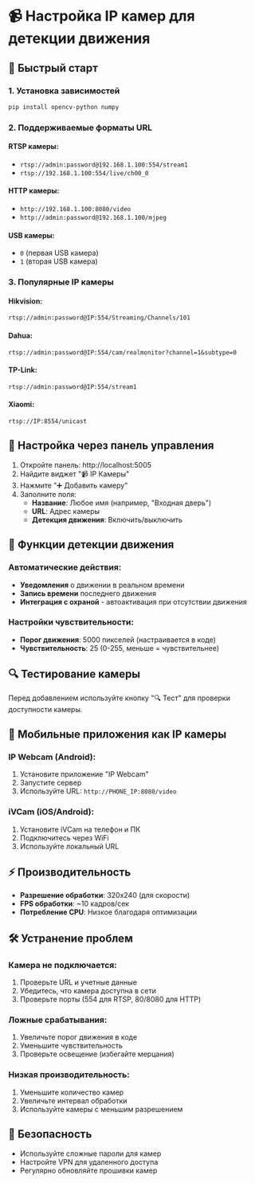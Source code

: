 # 📹 Настройка IP камер для детекции движения

## 🚀 Быстрый старт

### 1. Установка зависимостей
```bash
pip install opencv-python numpy
```

### 2. Поддерживаемые форматы URL

#### RTSP камеры:
- `rtsp://admin:password@192.168.1.100:554/stream1`
- `rtsp://192.168.1.100:554/live/ch00_0`

#### HTTP камеры:
- `http://192.168.1.100:8080/video`
- `http://admin:password@192.168.1.100/mjpeg`

#### USB камеры:
- `0` (первая USB камера)
- `1` (вторая USB камера)

### 3. Популярные IP камеры

#### Hikvision:
```
rtsp://admin:password@IP:554/Streaming/Channels/101
```

#### Dahua:
```
rtsp://admin:password@IP:554/cam/realmonitor?channel=1&subtype=0
```

#### TP-Link:
```
rtsp://admin:password@IP:554/stream1
```

#### Xiaomi:
```
rtsp://IP:8554/unicast
```

## 🔧 Настройка через панель управления

1. Откройте панель: http://localhost:5005
2. Найдите виджет "📹 IP Камеры"
3. Нажмите "➕ Добавить камеру"
4. Заполните поля:
   - **Название**: Любое имя (например, "Входная дверь")
   - **URL**: Адрес камеры
   - **Детекция движения**: Включить/выключить

## 🎯 Функции детекции движения

### Автоматические действия:
- **Уведомления** о движении в реальном времени
- **Запись времени** последнего движения
- **Интеграция с охраной** - автоактивация при отсутствии движения

### Настройки чувствительности:
- **Порог движения**: 5000 пикселей (настраивается в коде)
- **Чувствительность**: 25 (0-255, меньше = чувствительнее)

## 🔍 Тестирование камеры

Перед добавлением используйте кнопку "🔍 Тест" для проверки доступности камеры.

## 📱 Мобильные приложения как IP камеры

### IP Webcam (Android):
1. Установите приложение "IP Webcam"
2. Запустите сервер
3. Используйте URL: `http://PHONE_IP:8080/video`

### iVCam (iOS/Android):
1. Установите iVCam на телефон и ПК
2. Подключитесь через WiFi
3. Используйте локальный URL

## ⚡ Производительность

- **Разрешение обработки**: 320x240 (для скорости)
- **FPS обработки**: ~10 кадров/сек
- **Потребление CPU**: Низкое благодаря оптимизации

## 🛠️ Устранение проблем

### Камера не подключается:
1. Проверьте URL и учетные данные
2. Убедитесь, что камера доступна в сети
3. Проверьте порты (554 для RTSP, 80/8080 для HTTP)

### Ложные срабатывания:
1. Увеличьте порог движения в коде
2. Уменьшите чувствительность
3. Проверьте освещение (избегайте мерцания)

### Низкая производительность:
1. Уменьшите количество камер
2. Увеличьте интервал обработки
3. Используйте камеры с меньшим разрешением

## 🔐 Безопасность

- Используйте сложные пароли для камер
- Настройте VPN для удаленного доступа
- Регулярно обновляйте прошивки камер